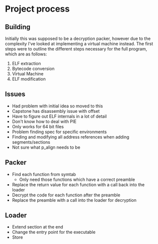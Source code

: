 # Project process

## Building
Initially this was supposed to be a decryption packer, however due to the 
complexity I've looked at implementing a virtual machine instead. The first
steps were to outline the different steps necessary for the full program, 
which are as follows:

1. ELF extraction
2. Bytecode conversion
3. Virtual Machine
4. ELF modification

## Issues
- Had problem with initial idea so moved to this
- Capstone has disassembly issue with offset
- Have to figure out ELF internals in a lot of detail
- Don't know how to deal with PIE
- Only works for 64 bit files
- Problem finding spec for specific environments 
- Finding and modifying all address references when adding segments/sections
- Not sure what p_align needs to be


## Packer
 - Find each function from symtab
    - Only need those functions which have a correct preamble
 - Replace the return value for each function with a call back into the loader
 - Decrypt the code for each function after the preamble
 - Replace the preamble with a call into the loader for decryption

## Loader
 - Extend section at the end
 - Change the entry point for the executable
 - Store 